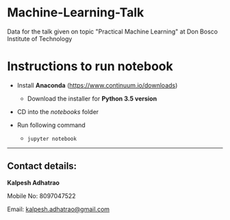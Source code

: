 # Machine-Learning-Talk
Data for the talk given on topic "Practical Machine Learning" at Don Bosco Institute of Technology

# Instructions to run notebook

- Install **Anaconda** (https://www.continuum.io/downloads)

  - Download the installer for **Python 3.5 version**

- CD into the *notebooks* folder

- Run following command

  - `jupyter notebook`

---

## Contact details:

**Kalpesh Adhatrao**

Mobile No: 8097047522

Email: kalpesh.adhatrao@gmail.com
